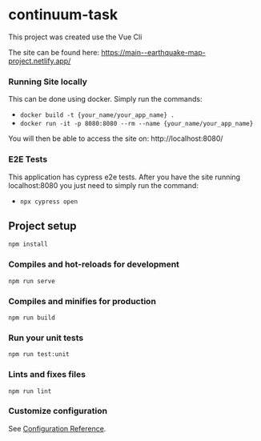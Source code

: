 # continuum-task

This project was created use the Vue Cli

The site can be found here: https://main--earthquake-map-project.netlify.app/

### Running Site locally

This can be done using docker. Simply run the commands:

- `docker build -t {your_name/your_app_name} .`
- `docker run -it -p 8080:8080 --rm --name {your_name/your_app_name}`

You will then be able to access the site on: http://localhost:8080/

### E2E Tests

This application has cypress e2e tests. After you have the site running localhost:8080 you just need to simply run the command:

- `npx cypress open`

## Project setup

```
npm install
```

### Compiles and hot-reloads for development

```
npm run serve
```

### Compiles and minifies for production

```
npm run build
```

### Run your unit tests

```
npm run test:unit
```

### Lints and fixes files

```
npm run lint
```

### Customize configuration

See [Configuration Reference](https://cli.vuejs.org/config/).
